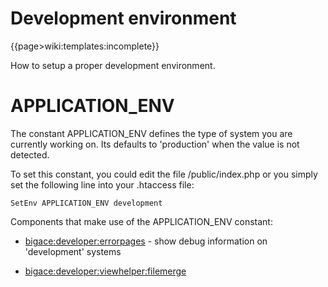 # Development environment

{{page>wiki:templates:incomplete}}

How to setup a proper development environment.

# APPLICATION_ENV

The constant APPLICATION_ENV defines the type of system you are currently working on.
Its defaults to 'production' when the value is not detected.

To set this constant, you could edit the file /public/index.php or you simply set the following line into your .htaccess file:

	
	SetEnv APPLICATION_ENV development


Components that make use of the APPLICATION_ENV constant:

*  [bigace:developer:errorpages](developer/errorpages) - show debug information on 'development' systems

*  [bigace:developer:viewhelper:filemerge](developer/viewhelper/filemerge)
